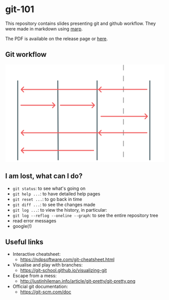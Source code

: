 # git-101

This repository contains slides presenting git and github workflow.
They were made in markdown using [marp](https://marp.app).

The PDF is available on the release page or [here](https://github.com/Nanoseb/git-101/releases/download/v1.0/slides.pdf).

## Git workflow

![](figure/workflow-inverted.svg)


## I am lost, what can I do?

* `git status`: to see what's going on
* `git help ...`: to have detailed help pages
* `git reset ...`: to go back in time
* `git diff ...`: to see the changes made
* `git log ...`: to view the history, in particular:
* `git log --reflog --oneline --graph`: to see the entire repository tree
* read error messages
* google(!)

## Useful links

* Interactive cheatsheet:
  * https://ndpsoftware.com/git-cheatsheet.html
* Visualise and play with branches:
  * https://git-school.github.io/visualizing-git
* Escape from a mess:
  * http://justinhileman.info/article/git-pretty/git-pretty.png
* Official git documentation:
  * https://git-scm.com/doc

